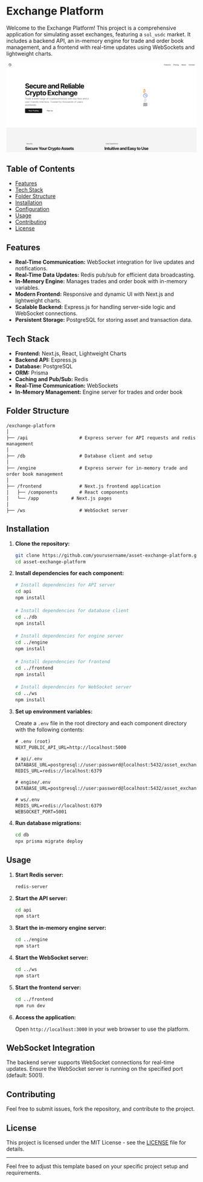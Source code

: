 
# Exchange Platform

Welcome to the Exchange Platform! This project is a comprehensive application for simulating asset exchanges, featuring a `sol_usdc` market. It includes a backend API, an in-memory engine for trade and order book management, and a frontend with real-time updates using WebSockets and lightweight charts.

![photo1](photo1.png)

## Table of Contents

- [Features](#features)
- [Tech Stack](#tech-stack)
- [Folder Structure](#folder-structure)
- [Installation](#installation)
- [Configuration](#configuration)
- [Usage](#usage)
- [Contributing](#contributing)
- [License](#license)

## Features

- **Real-Time Communication:** WebSocket integration for live updates and notifications.
- **Real-Time Data Updates:** Redis pub/sub for efficient data broadcasting.
- **In-Memory Engine:** Manages trades and order book with in-memory variables.
- **Modern Frontend:** Responsive and dynamic UI with Next.js and lightweight charts.
- **Scalable Backend:** Express.js for handling server-side logic and WebSocket connections.
- **Persistent Storage:** PostgreSQL for storing asset and transaction data.

## Tech Stack

- **Frontend:** Next.js, React, Lightweight Charts
- **Backend API:** Express.js
- **Database:** PostgreSQL
- **ORM:** Prisma
- **Caching and Pub/Sub:** Redis
- **Real-Time Communication:** WebSockets
- **In-Memory Management:** Engine server for trades and order book

## Folder Structure

```
/exchange-platform
│
├── /api                   # Express server for API requests and redis management 
│
├── /db                    # Database client and setup
│
├── /engine                # Express server for in-memory trade and order book management
│
├── /frontend              # Next.js frontend application
│   ├── /components        # React components
│   └── /app            # Next.js pages
│
├── /ws                    # WebSocket server
```

## Installation

1. **Clone the repository:**

    ```bash
    git clone https://github.com/yourusername/asset-exchange-platform.git
    cd asset-exchange-platform
    ```

2. **Install dependencies for each component:**

    ```bash
    # Install dependencies for API server
    cd api
    npm install

    # Install dependencies for database client
    cd ../db
    npm install

    # Install dependencies for engine server
    cd ../engine
    npm install

    # Install dependencies for frontend
    cd ../frontend
    npm install

    # Install dependencies for WebSocket server
    cd ../ws
    npm install
    ```

3. **Set up environment variables:**

    Create a `.env` file in the root directory and each component directory with the following contents:

    ```env
    # .env (root)
    NEXT_PUBLIC_API_URL=http://localhost:5000
    ```

    ```env
    # api/.env
    DATABASE_URL=postgresql://user:password@localhost:5432/asset_exchange
    REDIS_URL=redis://localhost:6379
    ```

    ```env
    # engine/.env
    DATABASE_URL=postgresql://user:password@localhost:5432/asset_exchange
    ```

    ```env
    # ws/.env
    REDIS_URL=redis://localhost:6379
    WEBSOCKET_PORT=5001
    ```

4. **Run database migrations:**

    ```bash
    cd db
    npx prisma migrate deploy
    ```

## Usage

1. **Start Redis server:**

    ```bash
    redis-server
    ```

2. **Start the API server:**

    ```bash
    cd api
    npm start
    ```

3. **Start the in-memory engine server:**

    ```bash
    cd ../engine
    npm start
    ```

4. **Start the WebSocket server:**

    ```bash
    cd ../ws
    npm start
    ```

5. **Start the frontend server:**

    ```bash
    cd ../frontend
    npm run dev
    ```

6. **Access the application:**

    Open `http://localhost:3000` in your web browser to use the platform.

## WebSocket Integration

The backend server supports WebSocket connections for real-time updates. Ensure the WebSocket server is running on the specified port (default: 5001).

## Contributing

Feel free to submit issues, fork the repository, and contribute to the project.

## License

This project is licensed under the MIT License - see the [LICENSE](LICENSE) file for details.

---

Feel free to adjust this template based on your specific project setup and requirements.